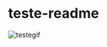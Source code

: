 # teste-readme


<img alt="testegif" src="https://thumbs.gfycat.com/InexperiencedSickGrassspider.webp"  />
